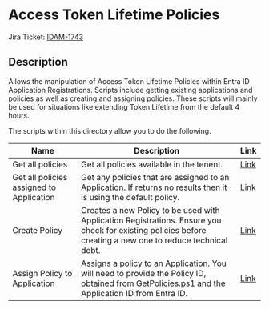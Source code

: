# Access Token Lifetime Policies

Jira Ticket: [IDAM-1743](https://dsdmoj.atlassian.net/browse/IDAM-1743)

## Description

Allows the manipulation of Access Token Lifetime Policies within Entra ID Application Registrations. Scripts include getting existing applications and policies as well as creating and assigning policies. These scripts will mainly be used for situations like extending Token Lifetime from the default 4 hours.

The scripts within this directory allow you to do the following.

| Name | Description | Link |
|------|-------------|------|
| Get all policies | Get all policies available in the tenent. | [Link](./GetPolicies.ps1) |
| Get all policies assigned to Application | Get any policies that are assigned to an Application. If returns no results then it is using the default policy. | [Link](./GetApplicationPolicy.ps1) |
| Create Policy | Creates a new Policy to be used with Application Registrations. Ensure you check for existing policies before creating a new one to reduce technical debt. | [Link](./CreatePolicy.ps1) |
| Assign Policy to Application | Assigns a policy to an Application. You will need to provide the Policy ID, obtained from [GetPolicies.ps1](./GetPolicies.ps1) and the Application ID from Entra ID. | [Link](./AssignPolicyToApplication.ps1) |
